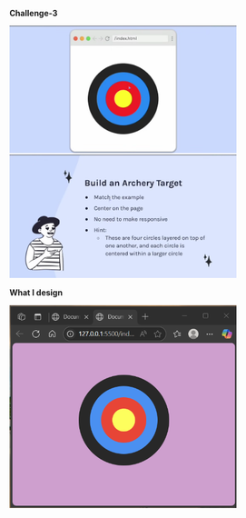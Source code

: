 <b>Challenge-3</b>
<p align="left">
  <img src="images/1.png" width="400" />
  <img src="images/2.png" width="400" />
</p>

**What I design**
<p align="left">
  <img src="images/3.png" width="400" />
</p>

